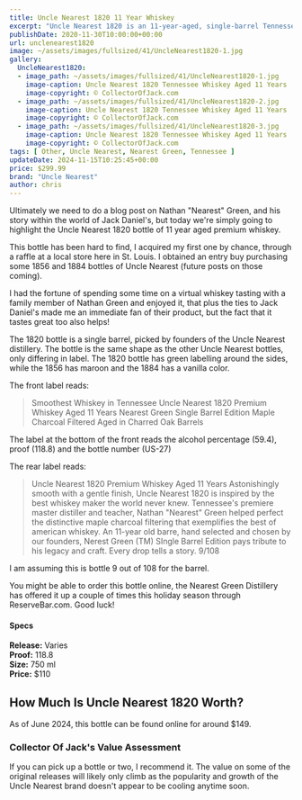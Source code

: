 ```yaml
---
title: Uncle Nearest 1820 11 Year Whiskey 
excerpt: "Uncle Nearest 1820 is an 11-year-aged, single-barrel Tennessee whiskey, bottled at 118.8 proof, honoring master distiller Nathan 'Nearest' Green."
publishDate: 2020-11-30T10:00:00+00:00
url: unclenearest1820
image: ~/assets/images/fullsized/41/UncleNearest1820-1.jpg
gallery:
  UncleNearest1820:
  - image_path: ~/assets/images/fullsized/41/UncleNearest1820-1.jpg
    image-caption: Uncle Nearest 1820 Tennessee Whiskey Aged 11 Years
    image-copyright: © CollectorOfJack.com
  - image_path: ~/assets/images/fullsized/41/UncleNearest1820-2.jpg
    image-caption: Uncle Nearest 1820 Tennessee Whiskey Aged 11 Years
    image-copyright: © CollectorOfJack.com
  - image_path: ~/assets/images/fullsized/41/UncleNearest1820-3.jpg
    image-caption: Uncle Nearest 1820 Tennessee Whiskey Aged 11 Years
    image-copyright: © CollectorOfJack.com
tags: [ Other, Uncle Nearest, Nearest Green, Tennessee ]
updateDate: 2024-11-15T10:25:45+00:00
price: $299.99
brand: "Uncle Nearest"
author: chris
---
```

Ultimately we need to do a blog post on Nathan "Nearest" Green, and his story within the world of Jack Daniel's, but today we're simply going to highlight the Uncle Nearest 1820 bottle of 11 year aged premium whiskey. 

This bottle has been hard to find, I acquired my first one by chance, through a raffle at a local store here in St. Louis. I obtained an entry buy purchasing some 1856 and 1884 bottles of Uncle Nearest (future posts on those coming).

I had the fortune of spending some time on a virtual whiskey tasting with a family member of Nathan Green and enjoyed it, that plus the ties to Jack Daniel's made me an immediate fan of their product, but the fact that it tastes great too also helps!

The 1820 bottle is a single barrel, picked by founders of the Uncle Nearest distillery. The bottle is the same shape as the other Uncle Nearest bottles, only differing in label. The 1820 bottle has green labelling around the sides, while the 1856 has maroon and the 1884 has a vanilla color. 

The front label reads:

> Smoothest Whiskey in Tennessee
> Uncle Nearest 1820
> Premium Whiskey Aged 11 Years
> Nearest Green Single Barrel Edition
> Maple Charcoal Filtered
> Aged in Charred Oak Barrels

The label at the bottom of the front reads the alcohol percentage (59.4), proof (118.8) and the bottle number (US-27)

The rear label reads:

> Uncle Nearest 1820
> Premium Whiskey Aged 11 Years
> Astonishingly smooth with a gentle finish, Uncle Nearest 1820 is inspired by the best whiskey maker the world never knew. Tennessee's premiere master distiller and teacher, Nathan "Nearest" Green helped perfect the distinctive maple charcoal filtering that exemplifies the best of american whiskey.
> An 11-year old barre, hand selected and chosen by our founders, Nerest Green (TM) SIngle Barrel Edition pays tribute to his legacy and craft. Every drop tells a story.
> 9/108 

I am assuming this is bottle 9 out of 108 for the barrel.

You might be able to order this bottle online, the Nearest Green Distillery has offered it up a couple of times this holiday season through ReserveBar.com. Good luck!

#### Specs

**Release:** Varies  
**Proof:** 118.8  
**Size:** 750 ml  
**Price:** $110  

## How Much Is Uncle Nearest 1820 Worth?
As of June 2024, this bottle can be found online for around $149.

### Collector Of Jack's Value Assessment
If you can pick up a bottle or two, I recommend it. The value on some of the original releases will likely only climb as the popularity and growth of the Uncle Nearest brand doesn't appear to be cooling anytime soon.


